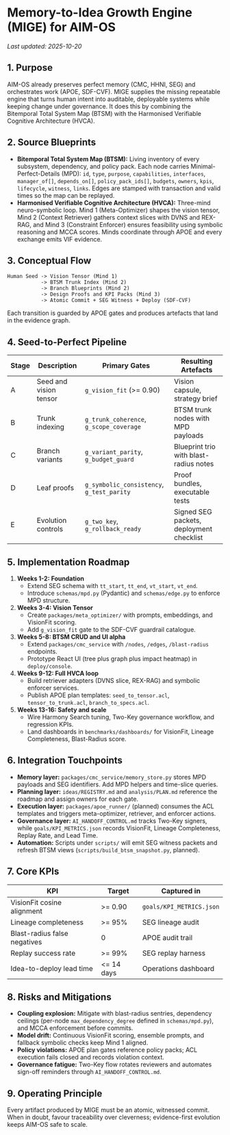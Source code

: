 # Memory-to-Idea Growth Engine (MIGE) for AIM-OS

_Last updated: 2025-10-20_

## 1. Purpose
AIM-OS already preserves perfect memory (CMC, HHNI, SEG) and orchestrates work (APOE, SDF-CVF). MIGE supplies the missing repeatable engine that turns human intent into auditable, deployable systems while keeping change under governance. It does this by combining the Bitemporal Total System Map (BTSM) with the Harmonised Verifiable Cognitive Architecture (HVCA).

## 2. Source Blueprints
- **Bitemporal Total System Map (BTSM):** Living inventory of every subsystem, dependency, and policy pack. Each node carries Minimal-Perfect-Details (MPD): `id`, `type`, `purpose`, `capabilities`, `interfaces`, `manager_of[]`, `depends_on[]`, `policy_pack_ids[]`, `budgets`, `owners`, `kpis`, `lifecycle`, `witness`, `links`. Edges are stamped with transaction and valid times so the map can be replayed.
- **Harmonised Verifiable Cognitive Architecture (HVCA):** Three-mind neuro-symbolic loop. Mind 1 (Meta-Optimizer) shapes the vision tensor, Mind 2 (Context Retriever) gathers context slices with DVNS and REX-RAG, and Mind 3 (Constraint Enforcer) ensures feasibility using symbolic reasoning and MCCA scores. Minds coordinate through APOE and every exchange emits VIF evidence.

## 3. Conceptual Flow
```
Human Seed -> Vision Tensor (Mind 1)
           -> BTSM Trunk Index (Mind 2)
           -> Branch Blueprints (Mind 2)
           -> Design Proofs and KPI Packs (Mind 3)
           -> Atomic Commit + SEG Witness + Deploy (SDF-CVF)
```
Each transition is guarded by APOE gates and produces artefacts that land in the evidence graph.

## 4. Seed-to-Perfect Pipeline
| Stage | Description | Primary Gates | Resulting Artefacts |
|-------|-------------|---------------|---------------------|
| A | Seed and vision tensor | `g_vision_fit` (>= 0.90) | Vision capsule, strategy brief |
| B | Trunk indexing | `g_trunk_coherence`, `g_scope_coverage` | BTSM trunk nodes with MPD payloads |
| C | Branch variants | `g_variant_parity`, `g_budget_guard` | Blueprint trio with blast-radius notes |
| D | Leaf proofs | `g_symbolic_consistency`, `g_test_parity` | Proof bundles, executable tests |
| E | Evolution controls | `g_two_key`, `g_rollback_ready` | Signed SEG packets, deployment checklist |

## 5. Implementation Roadmap
1. **Weeks 1-2: Foundation**
   - Extend SEG schema with `tt_start`, `tt_end`, `vt_start`, `vt_end`.
   - Introduce `schemas/mpd.py` (Pydantic) and `schemas/edge.py` to enforce MPD structure.
2. **Weeks 3-4: Vision Tensor**
   - Create `packages/meta_optimizer/` with prompts, embeddings, and VisionFit scoring.
   - Add `g_vision_fit` gate to the SDF-CVF guardrail catalogue.
3. **Weeks 5-8: BTSM CRUD and UI alpha**
   - Extend `packages/cmc_service` with `/nodes`, `/edges`, `/blast-radius` endpoints.
   - Prototype React UI (tree plus graph plus impact heatmap) in `deploy/console`.
4. **Weeks 9-12: Full HVCA loop**
   - Build retriever adapters (DVNS slice, REX-RAG) and symbolic enforcer services.
   - Publish APOE plan templates: `seed_to_tensor.acl`, `tensor_to_trunk.acl`, `branch_to_specs.acl`.
5. **Weeks 13-16: Safety and scale**
   - Wire Harmony Search tuning, Two-Key governance workflow, and regression KPIs.
   - Land dashboards in `benchmarks/dashboards/` for VisionFit, Lineage Completeness, Blast-Radius score.

## 6. Integration Touchpoints
- **Memory layer:** `packages/cmc_service/memory_store.py` stores MPD payloads and SEG identifiers. Add MPD helpers and time-slice queries.
- **Planning layer:** `ideas/REGISTRY.md` and `analysis/PLAN.md` reference the roadmap and assign owners for each gate.
- **Execution layer:** `packages/apoe_runner/` (planned) consumes the ACL templates and triggers meta-optimizer, retriever, and enforcer actions.
- **Governance layer:** `AI_HANDOFF_CONTROL.md` tracks Two-Key signers, while `goals/KPI_METRICS.json` records VisionFit, Lineage Completeness, Replay Rate, and Lead Time.
- **Automation:** Scripts under `scripts/` will emit SEG witness packets and refresh BTSM views (`scripts/build_btsm_snapshot.py`, planned).

## 7. Core KPIs
| KPI | Target | Captured in |
|-----|--------|-------------|
| VisionFit cosine alignment | >= 0.90 | `goals/KPI_METRICS.json` |
| Lineage completeness | >= 95% | SEG lineage audit |
| Blast-radius false negatives | 0 | APOE audit trail |
| Replay success rate | >= 99% | SEG replay harness |
| Idea-to-deploy lead time | <= 14 days | Operations dashboard |

## 8. Risks and Mitigations
- **Coupling explosion:** Mitigate with blast-radius sentries, dependency ceilings (per-node `max_dependency_degree` defined in `schemas/mpd.py`), and MCCA enforcement before commits.
- **Model drift:** Continuous VisionFit scoring, ensemble prompts, and fallback symbolic checks keep Mind 1 aligned.
- **Policy violations:** APOE plan gates reference policy packs; ACL execution fails closed and records violation context.
- **Governance fatigue:** Two-Key flow rotates reviewers and automates sign-off reminders through `AI_HANDOFF_CONTROL.md`.

## 9. Operating Principle
Every artifact produced by MIGE must be an atomic, witnessed commit. When in doubt, favour traceability over cleverness; evidence-first evolution keeps AIM-OS safe to scale.
